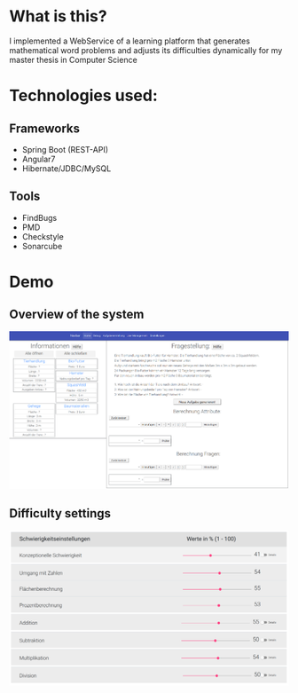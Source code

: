 # What is this?
I implemented a WebService of a learning platform that generates mathematical word problems and adjusts its difficulties dynamically for my master thesis in Computer Science

# Technologies used:

## Frameworks

* Spring Boot (REST-API)
* Angular7
* Hibernate/JDBC/MySQL
## Tools

* FindBugs
* PMD
* Checkstyle
* Sonarcube


# Demo

## Overview of the system
![](overview.png)

## Difficulty settings

![](difficultysettingsoverall.png)
